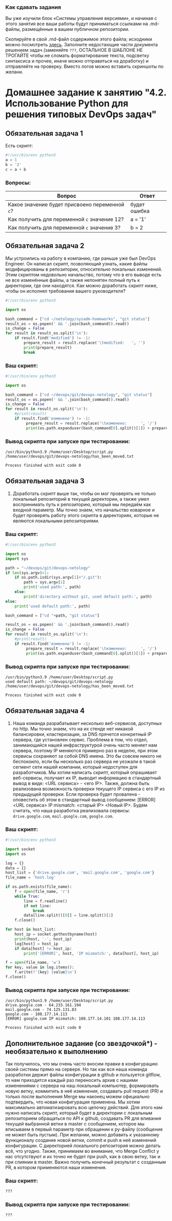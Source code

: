 ### Как сдавать задания

Вы уже изучили блок «Системы управления версиями», и начиная с этого занятия все ваши работы будут приниматься ссылками на .md-файлы, размещённые в вашем публичном репозитории.

Скопируйте в свой .md-файл содержимое этого файла; исходники можно посмотреть [здесь](https://raw.githubusercontent.com/netology-code/sysadm-homeworks/devsys10/04-script-02-py/README.md). Заполните недостающие части документа решением задач (заменяйте `???`, ОСТАЛЬНОЕ В ШАБЛОНЕ НЕ ТРОГАЙТЕ чтобы не сломать форматирование текста, подсветку синтаксиса и прочее, иначе можно отправиться на доработку) и отправляйте на проверку. Вместо логов можно вставить скриншоты по желани.

# Домашнее задание к занятию "4.2. Использование Python для решения типовых DevOps задач"

## Обязательная задача 1

Есть скрипт:
```python
#!/usr/bin/env python3
a = 1
b = '2'
c = a + b
```

### Вопросы:
| Вопрос  | Ответ |
| ------------- | ------------- |
| Какое значение будет присвоено переменной `c`?  | будет ошибка  |
| Как получить для переменной `c` значение 12?  | a = '1'  |
| Как получить для переменной `c` значение 3?  | b = 2  |

## Обязательная задача 2
Мы устроились на работу в компанию, где раньше уже был DevOps Engineer. Он написал скрипт, позволяющий узнать, какие файлы модифицированы в репозитории, относительно локальных изменений. Этим скриптом недовольно начальство, потому что в его выводе есть не все изменённые файлы, а также непонятен полный путь к директории, где они находятся. Как можно доработать скрипт ниже, чтобы он исполнял требования вашего руководителя?

```python
#!/usr/bin/env python3

import os

bash_command = ["cd ~/netology/sysadm-homeworks", "git status"]
result_os = os.popen(' && '.join(bash_command)).read()
is_change = False
for result in result_os.split('\n'):
    if result.find('modified') != -1:
        prepare_result = result.replace('\tmodified:   ', '')
        print(prepare_result)
        break
```

### Ваш скрипт:
```python
#!/usr/bin/env python3

import os

bash_command = ["cd ~/devops/git/devops-netology", "git status"]
result_os = os.popen(' && '.join(bash_command)).read()
is_change = False
for result in result_os.split('\n'):
    #print(result)
    if result.find('изменено') != -1:
         prepare_result = result.replace('\tизменено:      ', '/')
         print(os.path.expanduser(bash_command[0].split()[1]) + prepare_result)
```

### Вывод скрипта при запуске при тестировании:
```
/usr/bin/python3.9 /home/user/Desktop/script.py
/home/user/devops/git/devops-netology/has_been_moved.txt

Process finished with exit code 0
```

## Обязательная задача 3
1. Доработать скрипт выше так, чтобы он мог проверять не только локальный репозиторий в текущей директории, а также умел воспринимать путь к репозиторию, который мы передаём как входной параметр. Мы точно знаем, что начальство коварное и будет проверять работу этого скрипта в директориях, которые не являются локальными репозиториями.

### Ваш скрипт:
```python
#!/usr/bin/env python3

import os
import sys

path = "~/devops/git/devops-netology"
if len(sys.argv)>1:
    if os.path.isdir(sys.argv[1]+"/.git"):
        path = sys.argv[1]
        print('used path:', path)
    else:
        print('directory without git, used default path:', path)
else:
    print('used default path:', path)

bash_command = ["cd "+path, "git status"]

result_os = os.popen(' && '.join(bash_command)).read()
is_change = False
for result in result_os.split('\n'):
    #print(result)
    if result.find('изменено') != -1:
         prepare_result = result.replace('\tизменено:      ', '/')
         print(os.path.expanduser(bash_command[0].split()[1]) + prepare_result)

```

### Вывод скрипта при запуске при тестировании:
```
/usr/bin/python3.9 /home/user/Desktop/script.py
used default path: ~/devops/git/devops-netology
/home/user/devops/git/devops-netology/has_been_moved.txt

Process finished with exit code 0
```

## Обязательная задача 4
1. Наша команда разрабатывает несколько веб-сервисов, доступных по http. Мы точно знаем, что на их стенде нет никакой балансировки, кластеризации, за DNS прячется конкретный IP сервера, где установлен сервис. Проблема в том, что отдел, занимающийся нашей инфраструктурой очень часто меняет нам сервера, поэтому IP меняются примерно раз в неделю, при этом сервисы сохраняют за собой DNS имена. Это бы совсем никого не беспокоило, если бы несколько раз сервера не уезжали в такой сегмент сети нашей компании, который недоступен для разработчиков. Мы хотим написать скрипт, который опрашивает веб-сервисы, получает их IP, выводит информацию в стандартный вывод в виде: <URL сервиса> - <его IP>. Также, должна быть реализована возможность проверки текущего IP сервиса c его IP из предыдущей проверки. Если проверка будет провалена - оповестить об этом в стандартный вывод сообщением: [ERROR] <URL сервиса> IP mismatch: <старый IP> <Новый IP>. Будем считать, что наша разработка реализовала сервисы: `drive.google.com`, `mail.google.com`, `google.com`.

### Ваш скрипт:
```python
#!/usr/bin/env python3

import socket
import os

log = {}
data = {}
host_list = {'drive.google.com', 'mail.google.com', 'google.com'}
file_name = 'host.log'

if os.path.exists(file_name):
    f = open(file_name, 'r')
    while True:
        line = f.readline()
        if not line:
            break
        data[line.split()[0]] = line.split()[1]
    f.close()

for host in host_list:
    host_ip = socket.gethostbyname(host)
    print(host, '-', host_ip)
    log[host] = host_ip
    if data[host] != host_ip:
        print('[ERROR]', host, 'IP mismatch:', data[host], host_ip)

f = open(file_name, 'w')
for key, value in log.items():
    f.write(f'{key} {value}\n')
f.close()
```

### Вывод скрипта при запуске при тестировании:
```
/usr/bin/python3.9 /home/user/Desktop/script.py
drive.google.com - 64.233.161.194
mail.google.com - 74.125.131.83
google.com - 108.177.14.113
[ERROR] google.com IP mismatch: 108.177.14.101 108.177.14.113

Process finished with exit code 0
```

## Дополнительное задание (со звездочкой*) - необязательно к выполнению

Так получилось, что мы очень часто вносим правки в конфигурацию своей системы прямо на сервере. Но так как вся наша команда разработки держит файлы конфигурации в github и пользуется gitflow, то нам приходится каждый раз переносить архив с нашими изменениями с сервера на наш локальный компьютер, формировать новую ветку, коммитить в неё изменения, создавать pull request (PR) и только после выполнения Merge мы наконец можем официально подтвердить, что новая конфигурация применена. Мы хотим максимально автоматизировать всю цепочку действий. Для этого нам нужно написать скрипт, который будет в директории с локальным репозиторием обращаться по API к github, создавать PR для вливания текущей выбранной ветки в master с сообщением, которое мы вписываем в первый параметр при обращении к py-файлу (сообщение не может быть пустым). При желании, можно добавить к указанному функционалу создание новой ветки, commit и push в неё изменений конфигурации. С директорией локального репозитория можно делать всё, что угодно. Также, принимаем во внимание, что Merge Conflict у нас отсутствуют и их точно не будет при push, как в свою ветку, так и при слиянии в master. Важно получить конечный результат с созданным PR, в котором применяются наши изменения. 

### Ваш скрипт:
```python
???
```

### Вывод скрипта при запуске при тестировании:
```
???
```
